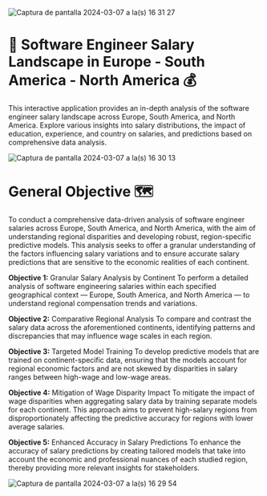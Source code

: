 
![Captura de pantalla 2024-03-07 a la(s) 16 31 27](https://github.com/gitbravehub/salaryPrediction_EU_NA_SA/assets/150353983/4c11d61c-9f3c-40f3-a271-dd2b5b349b10)

# 💸 Software Engineer Salary Landscape in Europe - South America - North America 💰

This interactive application provides an in-depth analysis of the software engineer salary landscape across Europe, South America, and North America. Explore various insights into salary distributions, the impact of education, experience, and country on salaries, and predictions based on comprehensive data analysis.

![Captura de pantalla 2024-03-07 a la(s) 16 30 13](https://github.com/gitbravehub/salaryPrediction_EU_NA_SA/assets/150353983/5e8759c5-4cda-4b86-a352-fab21b62bae8)


# General Objective 🗺️
To conduct a comprehensive data-driven analysis of software engineer salaries across Europe, South America, and North America, with the aim of understanding regional disparities and developing robust, region-specific predictive models. This analysis seeks to offer a granular understanding of the factors influencing salary variations and to ensure accurate salary predictions that are sensitive to the economic realities of each continent.

**Objective 1:** Granular Salary Analysis by Continent
To perform a detailed analysis of software engineering salaries within each specified geographical context — Europe, South America, and North America — to understand regional compensation trends and variations.

**Objective 2:** Comparative Regional Analysis
To compare and contrast the salary data across the aforementioned continents, identifying patterns and discrepancies that may influence wage scales in each region.

**Objective 3:** Targeted Model Training
To develop predictive models that are trained on continent-specific data, ensuring that the models account for regional economic factors and are not skewed by disparities in salary ranges between high-wage and low-wage areas.

**Objective 4:** Mitigation of Wage Disparity Impact
To mitigate the impact of wage disparities when aggregating salary data by training separate models for each continent. This approach aims to prevent high-salary regions from disproportionately affecting the predictive accuracy for regions with lower average salaries.

**Objective 5:** Enhanced Accuracy in Salary Predictions
To enhance the accuracy of salary predictions by creating tailored models that take into account the economic and professional nuances of each studied region, thereby providing more relevant insights for stakeholders.


![Captura de pantalla 2024-03-07 a la(s) 16 29 54](https://github.com/gitbravehub/salaryPrediction_EU_NA_SA/assets/150353983/6d7b1c92-7ec8-46cc-83f3-a881e41ebb55)
